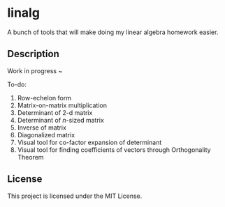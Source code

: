 # linalg

A bunch of tools that will make doing my linear algebra homework easier.

## Description

Work in progress ~

To-do:

1. Row-echelon form
2. Matrix-on-matrix multiplication
3. Determinant of 2-d matrix
4. Determinant of $n$-sized matrix
5. Inverse of matrix
6. Diagonalized matrix
7. Visual tool for co-factor expansion of determinant
8. Visual tool for finding coefficients of vectors through Orthogonality Theorem

## License

This project is licensed under the MIT License.
